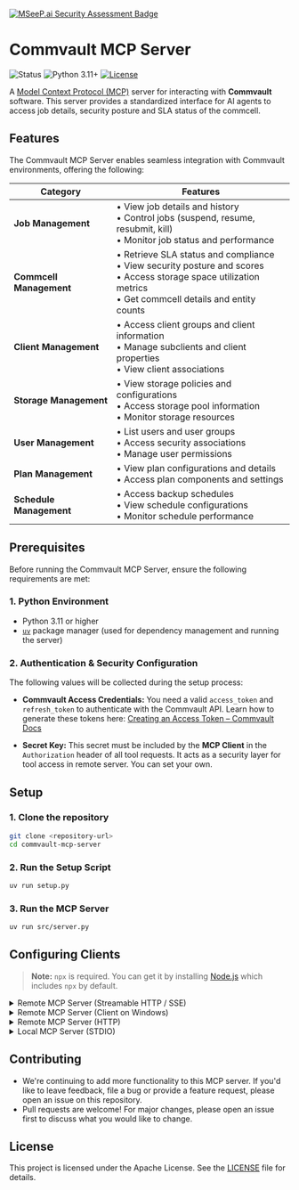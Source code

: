 [![MSeeP.ai Security Assessment Badge](https://mseep.net/pr/chandansgowda-cv-commvault-mcp-server-badge.png)](https://mseep.ai/app/chandansgowda-cv-commvault-mcp-server)

# Commvault MCP Server

![Status](https://img.shields.io/badge/status-active-brightgreen)
![Python 3.11+](https://img.shields.io/badge/python-3.11%2B-blue)
[![License](https://img.shields.io/badge/License-Apache_2.0-red.svg)](https://opensource.org/licenses/Apache-2.0)


A [Model Context Protocol (MCP)](https://modelcontextprotocol.org/) server for interacting with **Commvault** software. This server provides a standardized interface for AI agents to access job details, security posture and SLA status of the commcell.


## Features

The Commvault MCP Server enables seamless integration with Commvault environments, offering the following:

| Category | Features |
|----------|----------|
| **Job Management** | • View job details and history<br>• Control jobs (suspend, resume, resubmit, kill)<br>• Monitor job status and performance |
| **Commcell Management** | • Retrieve SLA status and compliance<br>• View security posture and scores<br>• Access storage space utilization metrics<br>• Get commcell details and entity counts |
| **Client Management** | • Access client groups and client information<br>• Manage subclients and client properties<br>• View client associations |
| **Storage Management** | • View storage policies and configurations<br>• Access storage pool information<br>• Monitor storage resources |
| **User Management** | • List users and user groups<br>• Access security associations<br>• Manage user permissions |
| **Plan Management** | • View plan configurations and details<br>• Access plan components and settings |
| **Schedule Management** | • Access backup schedules<br>• View schedule configurations<br>• Monitor schedule performance |


## Prerequisites

Before running the Commvault MCP Server, ensure the following requirements are met:

### 1. Python Environment

* Python 3.11 or higher
* [`uv`](https://github.com/astral-sh/uv) package manager (used for dependency management and running the server)

### 2. Authentication & Security Configuration

The following values will be collected during the setup process:

* **Commvault Access Credentials:**
  You need a valid `access_token` and `refresh_token` to authenticate with the Commvault API.
  Learn how to generate these tokens here: [Creating an Access Token – Commvault Docs](https://documentation.commvault.com/11.38/expert/creating_access_token.html)
  
* **Secret Key:**
  This secret must be included by the **MCP Client** in the `Authorization` header of all tool requests.
  It acts as a security layer for tool access in remote server. You can set your own. 


## Setup

### 1. Clone the repository

```bash
git clone <repository-url>
cd commvault-mcp-server
```

### 2. Run the Setup Script

```bash
uv run setup.py
```

### 3. Run the MCP Server

```bash
uv run src/server.py
```


## Configuring Clients

> **Note:** `npx` is required. You can get it by installing [Node.js](https://nodejs.org/) which includes `npx` by default.

<details>
<summary>Remote MCP Server (Streamable HTTP / SSE)</summary>

```json
{
  "mcpServers": {
    "Commvault": {
      "command": "npx",
      "args": ["mcp-remote", "HOST:PORT/mcp", "--header", "Authorization: <secret stored in server keyring>"]
    }
  }
}

```
</details>

<details>
<summary>Remote MCP Server (Client on Windows)</summary>

```json
{
  "mcpServers": {
    "Commvault": {
      "command": "cmd",
      "args": ["/c", "npx", "mcp-remote", "HOST:PORT/mcp", "--header", "Authorization: <secret stored in server keyring>"]
    }
  }
}

```
</details>

<details>
<summary>Remote MCP Server (HTTP)</summary>

```json
{
  "mcpServers": {
    "Commvault": {
      "command": "npx",
      "args": ["mcp-remote", "HOST:PORT/mcp", "--header", "Authorization: <secret stored in server keyring>", "--allow-http"]
    }
  }
}

```
</details>

<details>
<summary>Local MCP Server (STDIO)</summary>

```json
{
  "mcpServers": {
    "Commvault": {
      "command": "C:\\YOUR\\PATH\\TO\\commvault-mcp-server\\.venv\\bin\\python",
      "args": [
        "C:\\YOUR\\PATH\\TO\\commvault-mcp-server\\src\\server.py"
      ]
    }
  }
}


```
</details>

## Contributing

- We're continuing to add more functionality to this MCP server. If you'd like to leave feedback, file a bug or provide a feature request, please open an issue on this repository.
- Pull requests are welcome! For major changes, please open an issue first to discuss what you would like to change.

## License

This project is licensed under the Apache License. See the [LICENSE](./LICENSE) file for details.

